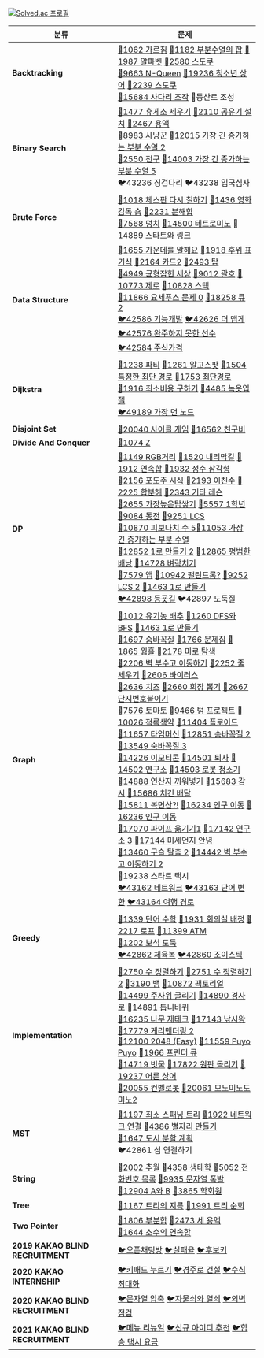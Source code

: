 [![Solved.ac 프로필](http://mazassumnida.wtf/api/v2/generate_badge?boj=4z7l)](https://solved.ac/4z7l)




| 분류                             | 문제                                                         |
| -------------------------------- | ------------------------------------------------------------ |
| **Backtracking**                 | [🥇1062 가르침](https://www.acmicpc.net/problem/1062)  [🥈1182 부분수열의 합](https://www.acmicpc.net/problem/1182)  [🥇1987 알파벳](https://www.acmicpc.net/problem/1987)  [🥇2580 스도쿠](https://www.acmicpc.net/problem/2580)<br>[🥇9663 N-Queen](https://www.acmicpc.net/problem/9663)  [🥇19236 청소년 상어](https://www.acmicpc.net/problem/19236)  [🥇2239 스도쿠](https://www.acmicpc.net/problem/2239)<br>[🥇15684 사다리 조작](https://www.acmicpc.net/problem/15684)  📘등산로 조성 |
| **Binary Search**                | [🥇1477 휴게소 세우기](https://www.acmicpc.net/problem/1477)  [🥈2110 공유기 설치](https://www.acmicpc.net/problem/2110)  [🥇2467 용액](https://www.acmicpc.net/problem/2467)  <br/>[🥇8983 사냥꾼](https://www.acmicpc.net/problem/8983)  [🥇12015 가장 긴 증가하는 부분 수열 2](https://www.acmicpc.net/problem/12015)<br>[🥇2550 전구](http://boj.kr/2550)  [💎14003 가장 긴 증가하는 부분 수열 5](http://boj.kr/14003)<br>🐦43236 징검다리  🐦43238 입국심사 |
| **Brute Force**                  | [🥈1018 체스판 다시 칠하기](https://www.acmicpc.net/problem/1018)  [🥈1436 영화감독 숌](https://www.acmicpc.net/problem/1436)  [🥉2231 분해합](https://www.acmicpc.net/problem/2231)  <br/>[🥈7568 덩치](https://www.acmicpc.net/problem/7568)  [🥇14500 테트로미노](https://www.acmicpc.net/problem/14500)  🥈14889 스타트와 링크 |
| **Data Structure**               | [🥇1655 가운데를 말해요](https://www.acmicpc.net/problem/1655)  [🥇1918 후위 표기식](https://www.acmicpc.net/problem/1918)  [🥈2164 카드2](https://www.acmicpc.net/problem/2164)  [🥇2493 탑](https://www.acmicpc.net/problem/2493)  <br>[🥈4949 균형잡힌 세상](https://www.acmicpc.net/problem/4949)  [🥈9012 괄호](https://www.acmicpc.net/problem/9012)  [🥈10773 제로](https://www.acmicpc.net/problem/10773)  [🥈10828 스택](https://www.acmicpc.net/problem/10828)  <br/>[🥈11866 요세푸스 문제 0](https://www.acmicpc.net/problem/11866)  [🥈18258 큐 2](https://www.acmicpc.net/problem/18258)  <br/>[🐦42586 기능개발](https://programmers.co.kr/learn/courses/30/lessons/42586)  [🐦42626 더 맵게](https://programmers.co.kr/learn/courses/30/lessons/42626)  [🐦42576 완주하지 못한 선수](https://programmers.co.kr/learn/courses/30/lessons/42576)<br>[🐦42584 주식가격](https://programmers.co.kr/learn/courses/30/lessons/42584) |
| **Dijkstra**                     | [🥇1238 파티](https://www.acmicpc.net/problem/1238)  [🥇1261 알고스팟](https://www.acmicpc.net/problem/1261)  [🥇1504 특정한 최단 경로](https://www.acmicpc.net/problem/1504)  [🥇1753 최단경로](https://www.acmicpc.net/problem/1753)<br>[🥇1916 최소비용 구하기](https://www.acmicpc.net/problem/1916)  [🥇4485 녹옷입젤](http://boj.kr/4485)<br>[🐦49189 가장 먼 노드](https://programmers.co.kr/learn/courses/30/lessons/49189) |
| **Disjoint Set**                 | [🥇20040 사이클 게임](https://www.acmicpc.net/problem/20040)  [🥇16562 친구비](http://boj.kr/16562) |
| **Divide And Conquer**           | [🥈1074 Z](https://www.acmicpc.net/problem/1074)              |
| **DP**                           | [🥈1149 RGB거리](https://www.acmicpc.net/problem/1149)  [🥇1520 내리막길](https://www.acmicpc.net/problem/1520)  [🥈1912 연속합](https://www.acmicpc.net/problem/1912)  [🥈1932 정수 삼각형](https://www.acmicpc.net/problem/1932)<br/>[🥈2156 포도주 시식](https://www.acmicpc.net/problem/2156)  [🥈2193 이친수](https://www.acmicpc.net/problem/2193)  [🥇2225 합분해](https://www.acmicpc.net/problem/2225)  [🥈2343 기타 레슨](https://www.acmicpc.net/problem/2343)<br/>[🥇2655 가장높은탑쌓기](https://www.acmicpc.net/problem/2655)  [🥇5557 1학년](https://www.acmicpc.net/problem/5557) [🥈9084 동전](https://www.acmicpc.net/problem/9084)  [🥇9251 LCS](https://www.acmicpc.net/problem/9251)  <br/>[🥉10870 피보나치 수 5](https://www.acmicpc.net/problem/10870)[🥈11053 가장 긴 증가하는 부분 수열](https://www.acmicpc.net/problem/11053)<br/>[🥈12852 1로 만들기 2](https://www.acmicpc.net/problem/12852)  [🥇12865 평범한 배낭](https://www.acmicpc.net/problem/12865)  [🥇14728 벼락치기](https://www.acmicpc.net/problem/14728)<br/>[🥇7579 앱](https://www.acmicpc.net/problem/7579)  [🥇10942 팰린드롬?](https://www.acmicpc.net/problem/10942)  [🥇9252 LCS 2](https://www.acmicpc.net/problem/9252)  [🥈1463 1로 만들기](https://www.acmicpc.net/problem/1463)<br/>[🐦42898 등굣길](https://programmers.co.kr/learn/courses/30/lessons/42898)  🐦42897 도둑질 |
| **Graph**                        | [🥈1012 유기농 배추](https://www.acmicpc.net/problem/1012)  [🥈1260 DFS와 BFS](https://www.acmicpc.net/problem/1260)  [🥈1463 1로 만들기](https://www.acmicpc.net/problem/1463)<br>[🥈1697 숨바꼭질](https://www.acmicpc.net/problem/1697)  [🥇1766 문제집](https://www.acmicpc.net/problem/1766)  [🥇1865 웜홀](https://www.acmicpc.net/problem/1865)  [🥈2178 미로 탐색](https://www.acmicpc.net/problem/2178)<br>[🥇2206 벽 부수고 이동하기](https://www.acmicpc.net/problem/2206)  [🥇2252 줄 세우기](https://www.acmicpc.net/problem/2252)  [🥈2606 바이러스](https://www.acmicpc.net/problem/2606)<br>[🥇2636 치즈](https://www.acmicpc.net/problem/2636)  [🥇2660 회장 뽑기](https://www.acmicpc.net/problem/2660)  [🥈2667 단지번호붙이기](https://www.acmicpc.net/problem/2667)<br>[🥈7576 토마토](https://www.acmicpc.net/problem/7576)  [🥇9466 텀 프로젝트](https://www.acmicpc.net/problem/9466)  [🥇10026 적록색약](https://www.acmicpc.net/problem/10026)  [🥇11404 플로이드](https://www.acmicpc.net/problem/11404)<br>[🥇11657 타임머신](https://www.acmicpc.net/problem/11657)  [🥇12851 숨바꼭질 2](https://www.acmicpc.net/problem/12851)  [🥇13549 숨바꼭질 3](https://www.acmicpc.net/problem/13549)<br>[🥇14226 이모티콘](https://www.acmicpc.net/problem/14226)  [🥈14501 퇴사](https://www.acmicpc.net/problem/14501)  [🥇14502 연구소](https://www.acmicpc.net/problem/14502)  [🥇14503 로봇 청소기](https://www.acmicpc.net/problem/14503)<br>[🥈14888 연산자 끼워넣기](https://www.acmicpc.net/problem/14888)  [🥇15683 감시](https://www.acmicpc.net/problem/15683)  [🥇15686 치킨 배달](https://www.acmicpc.net/problem/15686)<br>[🥇15811 복면산?!](https://www.acmicpc.net/problem/15811)  [🥇16234 인구 이동](https://www.acmicpc.net/problem/16234)  [🥇16236 인구 이동](https://www.acmicpc.net/problem/16236)<br>[🥇17070 파이프 옮기기1](https://www.acmicpc.net/problem/17070)  [🥇17142 연구소 3](https://www.acmicpc.net/problem/17142)  [🥇17144 미세먼지 안녕](https://www.acmicpc.net/problem/17144)<br>[🥇13460 구슬 탈출 2](https://www.acmicpc.net/problem/13460)  [🥇14442 벽 부수고 이동하기 2](http://boj.kr/14442)<br>🥇19238 스타트 택시  <br>[🐦43162 네트워크](https://programmers.co.kr/learn/courses/30/lessons/43162)  [🐦43163 단어 변환](https://programmers.co.kr/learn/courses/30/lessons/43163)  [🐦43164 여행 경로](https://programmers.co.kr/learn/courses/30/lessons/43164) |
| **Greedy**                       | [🥇1339 단어 수학](https://www.acmicpc.net/problem/1339)  [🥈1931 회의실 배정](https://www.acmicpc.net/problem/1931)  [🥈2217 로프](https://www.acmicpc.net/problem/2217)  [🥈11399 ATM](https://www.acmicpc.net/problem/11399)<br>[🥇1202 보석 도둑](https://www.acmicpc.net/problem/1202)<br>[🐦42862 체육복](https://programmers.co.kr/learn/courses/30/lessons/42862)  [🐦42860 조이스틱](https://programmers.co.kr/learn/courses/30/lessons/42860) |
| **Implementation**               | [🥉2750 수 정렬하기](https://www.acmicpc.net/problem/2750)  [🥈2751 수 정렬하기 2](https://www.acmicpc.net/problem/2751)  [🥇3190 뱀](https://www.acmicpc.net/problem/3190)  [🥉10872 팩토리얼](https://www.acmicpc.net/problem/10872)<br>[🥇14499 주사위 굴리기](https://www.acmicpc.net/problem/14499)  [🥇14890 경사로](https://www.acmicpc.net/problem/14890)  [🥇14891 톱니바퀴](https://www.acmicpc.net/problem/14891)<br/>[🥇16235 나무 재테크](https://www.acmicpc.net/problem/16235)  [🥇17143 낚시왕](https://www.acmicpc.net/problem/17143)  [🥇17779 게리맨더링 2](https://www.acmicpc.net/problem/17779)<br>[🥇12100 2048 (Easy)](https://www.acmicpc.net/problem/12100)  [🥇11559 Puyo Puyo](https://www.acmicpc.net/problem/11559)  [🥈1966 프린터 큐](https://www.acmicpc.net/problem/1966)  <br>[🥇14719 빗물](https://www.acmicpc.net/problem/14719)  [🥇17822 원판 돌리기](http://boj.kr/17822)  [🥇19237 어른 상어](http://boj.kr/19237)<br>[🥈20055 컨벨로봇](http://boj.kr/20055)  [🥇20061 모노미노도미노2](http://boj.kr/20061)<br> |
| **MST**                          | [🥇1197 최소 스패닝 트리](https://www.acmicpc.net/problem/1197)  [🥇1922 네트워크 연결](https://www.acmicpc.net/problem/1922)  [🥇4386 별자리 만들기](https://www.acmicpc.net/problem/4386)<br>[🥇1647 도시 분할 계획](https://www.acmicpc.net/problem/1647)<br>🐦42861 섬 연결하기 |
| **String**                       | [🥇2002 추월](https://www.acmicpc.net/problem/2002)  [🥇4358 생태학](https://www.acmicpc.net/problem/4358)  [🥇5052 전화번호 목록](https://www.acmicpc.net/problem/5052)  [🥇9935 문자열 폭발](https://www.acmicpc.net/problem/9935)<br/>[🥇12904 A와 B](https://www.acmicpc.net/problem/12904)  [🥇3865 학회원](http://boj.kr/3865) |
| **Tree**                         | [🥇1167 트리의 지름](https://www.acmicpc.net/problem/1167)  [🥈1991 트리 순회](https://www.acmicpc.net/problem/1991) |
| **Two Pointer**                  | [🥇1806 부분합](https://www.acmicpc.net/problem/1806)  [🥇2473 세 용액](https://www.acmicpc.net/problem/2473)<br>[🥇1644 소수의 연속합](http://boj.kr/1644) |
| **2019 KAKAO BLIND RECRUITMENT** | [🐦오픈채팅방](https://programmers.co.kr/learn/courses/30/lessons/42888)  [🐦실패율](https://programmers.co.kr/learn/courses/30/lessons/42889)  [🐦후보키](https://programmers.co.kr/learn/courses/30/lessons/42890) |
| **2020 KAKAO INTERNSHIP**        | [🐦키패드 누르기](https://programmers.co.kr/learn/courses/30/lessons/67256)  [🐦경주로 건설](https://programmers.co.kr/learn/courses/30/lessons/67259)  [🐦수식 최대화](https://programmers.co.kr/learn/courses/30/lessons/67257) |
| **2020 KAKAO BLIND RECRUITMENT** | [🐦문자열 압축](https://programmers.co.kr/learn/courses/30/lessons/60057)  [🐦자물쇠와 열쇠](https://programmers.co.kr/learn/courses/30/lessons/60059)  [🐦외벽 점검](https://programmers.co.kr/learn/courses/30/lessons/60062) |
| **2021 KAKAO BLIND RECRUITMENT** | [🐦메뉴 리뉴얼](https://programmers.co.kr/learn/courses/30/lessons/72411)  [🐦신규 아이디 추천](https://programmers.co.kr/learn/courses/30/lessons/72410)  [🐦합승 택시 요금](https://programmers.co.kr/learn/courses/30/lessons/72413) |

<!--

[💎](http://boj.kr/)

[🥈](http://boj.kr/)

[🥇](http://boj.kr/)

[🐦](https://programmers.co.kr/learn/courses/30/lessons/)

📘

[🥈🥇](https://www.acmicpc.net/problem/)

-->
